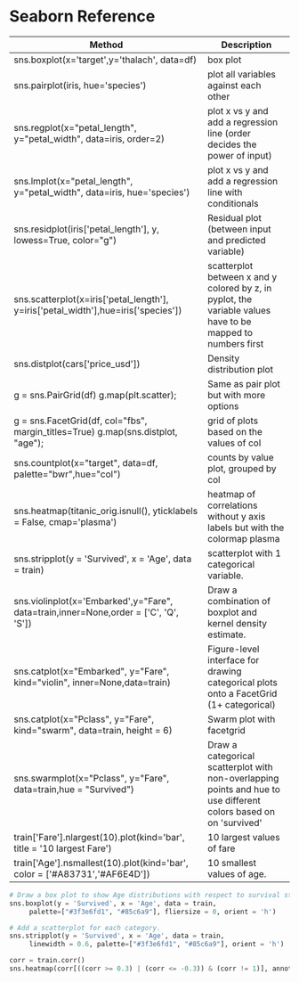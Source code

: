 # Seaborn Reference

| Method                                                                               | Description                                                                                                       |
| ------------------------------------------------------------------------------------ | ----------------------------------------------------------------------------------------------------------------- |
| sns.boxplot(x='target',y='thalach', data=df)                                         | box plot                                                                                                          |
| sns.pairplot(iris, hue='species')                                                    | plot all variables against each other                                                                             |
| sns.regplot(x="petal_length", y="petal_width", data=iris, order=2)                   | plot x vs y and add a regression line (order decides the power of input)                                          |
| sns.lmplot(x="petal_length", y="petal_width", data=iris, hue='species')              | plot x vs y and add a regression line with conditionals                                                           |
| sns.residplot(iris['petal_length'], y, lowess=True, color="g")                       | Residual plot (between input and predicted variable)                                                              |
| sns.scatterplot(x=iris['petal_length'], y=iris['petal_width'],hue=iris['species'])   | scatterplot between x and y colored by z, in pyplot, the variable values have to be mapped to numbers first       |
| sns.distplot(cars['price_usd'])                                                      | Density distribution plot                                                                                         |
| g = sns.PairGrid(df) g.map(plt.scatter);                                             | Same as pair plot but with more options                                                                           |
| g = sns.FacetGrid(df, col="fbs", margin_titles=True) g.map(sns.distplot, "age");     | grid of plots based on the values of col                                                                          |
| sns.countplot(x="target", data=df, palette="bwr",hue="col")                          | counts by value plot, grouped by col                                                                              |
| sns.heatmap(titanic_orig.isnull(), yticklabels = False, cmap='plasma')               | heatmap of correlations without y axis labels but with the colormap plasma                                        |
| sns.stripplot(y = 'Survived', x = 'Age', data = train)                               | scatterplot with 1 categorical variable.                                                                          |
| sns.violinplot(x='Embarked',y="Fare", data=train,inner=None,order = ['C', 'Q', 'S']) | Draw a combination of boxplot and kernel density estimate.                                                        |
| sns.catplot(x="Embarked", y="Fare", kind="violin", inner=None,data=train)            | Figure-level interface for drawing categorical plots onto a FacetGrid (1+ categorical)                            |
| sns.catplot(x="Pclass", y="Fare", kind="swarm", data=train, height = 6)              | Swarm plot with facetgrid                                                                                         |
| sns.swarmplot(x="Pclass", y="Fare", data=train,hue = "Survived")                     | Draw a categorical scatterplot with non-overlapping points and hue to use different colors based on on 'survived' |
| train['Fare'].nlargest(10).plot(kind='bar', title = '10 largest Fare')               | 10 largest values of fare                                                                                         |
| train['Age'].nsmallest(10).plot(kind='bar', color = ['#A83731','#AF6E4D'])           | 10 smallest values of age.                                                                                        |



```python
# Draw a box plot to show Age distributions with respect to survival status.
sns.boxplot(y = 'Survived', x = 'Age', data = train,
     palette=["#3f3e6fd1", "#85c6a9"], fliersize = 0, orient = 'h')

# Add a scatterplot for each category.
sns.stripplot(y = 'Survived', x = 'Age', data = train,
     linewidth = 0.6, palette=["#3f3e6fd1", "#85c6a9"], orient = 'h')
```

```python
corr = train.corr()
sns.heatmap(corr[((corr >= 0.3) | (corr <= -0.3)) & (corr != 1)], annot=True, linewidths=.5, fmt= '.2f')
```
